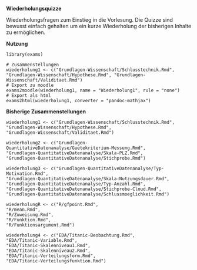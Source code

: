 **Wiederholungsquizze**

Wiederholungsfragen zum Einstieg in die Vorlesung. Die Quizze sind bewusst einfach gehalten um ein kurze Wiederholung der bisherigen Inhalte zu ermöglichen.

**Nutzung**

```
library(exams)

# Zusammenstellungen
wiederholung1 <- c("Grundlagen-Wissenschaft/Schlusstechnik.Rmd", "Grundlagen-Wissenschaft/Hypothese.Rmd", "Grundlagen-Wissenschaft/Validitaet.Rmd")
# Export zu moodle
exams2moodle(wiederholung1, name = "Wiederholung1", rule = "none")
# Export als html
exams2html(wiederholung1, converter = "pandoc-mathjax")
```

**Bisherige Zusammenstellungen**

```
wiederholung1 <- c("Grundlagen-Wissenschaft/Schlusstechnik.Rmd",
"Grundlagen-Wissenschaft/Hypothese.Rmd", 
"Grundlagen-Wissenschaft/Validitaet.Rmd")

wiederholung2 <- c("Grundlagen-QuantitativeDatenanalyse/Guetekriterium-Messung.Rmd",
"Grundlagen-QuantitativeDatenanalyse/Skala-PLZ.Rmd",
"Grundlagen-QuantitativeDatenanalyse/Stichprobe.Rmd")

wiederholung3 <- c("Grundlagen-QuantitativeDatenanalyse/Typ-Motivation.Rmd",
"Grundlagen-QuantitativeDatenanalyse/Skala-Nutzungsdauer.Rmd",
"Grundlagen-QuantitativeDatenanalyse/Typ-Anzahl.Rmd",
"Grundlagen-QuantitativeDatenanalyse/Stichprobe-Cloud.Rmd",
"Grundlagen-QuantitativeDatenanalyse/Schlussmoeglichkeit.Rmd")

wiederholungR <- c("R/gfpoint.Rmd", 
"R/mean.Rmd", 
"R/Zuweisung.Rmd", 
"R/Funktion.Rmd", 
"R/Funktionsargument.Rmd")

wiederholung4 <- c("EDA/Titanic-Beobachtung.Rmd", 
"EDA/Titanic-Variable.Rmd",
"EDA/Titanic-Skalenniveau1.Rmd", 
"EDA/Titanic-Skalenniveau2.Rmd",
"EDA/Titanic-Verteilungsform.Rmd", 
"EDA/Titanic-Verteilungsfunktion.Rmd")
```

